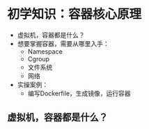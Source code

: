 # 初学知识：容器核心原理

- 虚拟机，容器都是什么？
- 想要掌握容器，需要从哪里入手：
    - Namespace
    - Cgroup
    - 文件系统
    - 网络
- 实操案例：
    - 编写Dockerfile，生成镜像，运行容器


## 虚拟机，容器都是什么？





